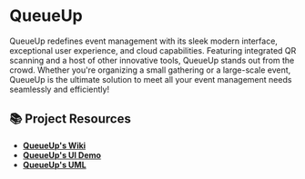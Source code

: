 # QueueUp

QueueUp redefines event management with its sleek modern interface, exceptional user experience, and cloud capabilities. Featuring integrated QR scanning and a host of other innovative tools, QueueUp stands out from the crowd. Whether you're organizing a small gathering or a large-scale event, QueueUp is the ultimate solution to meet all your event management needs seamlessly and efficiently!

## 📚 Project Resources

- **[QueueUp's Wiki](https://github.com/CMPUT301F24jobber/QueueUp/wiki)**
- **[QueueUp's UI Demo](https://github.com/CMPUT301F24jobber/QueueUp/wiki/User-Interface-Mockup-and-Storyboard)**
- **[QueueUp's UML](https://github.com/CMPUT301F24jobber/QueueUp/wiki/User-Interface-Mockup-and-Storyboard)**
